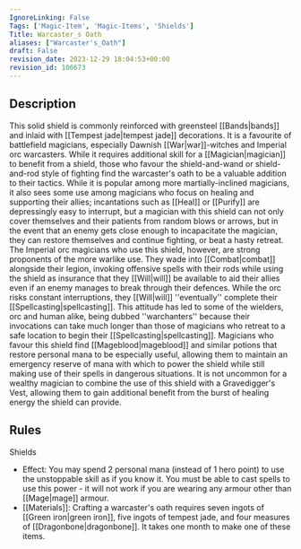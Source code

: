 ```yaml
---
IgnoreLinking: False
Tags: ['Magic-Item', 'Magic-Items', 'Shields']
Title: Warcaster_s Oath
aliases: ["Warcaster's_Oath"]
draft: False
revision_date: 2023-12-29 18:04:53+00:00
revision_id: 106673
---
```


## Description
This solid shield is commonly reinforced with greensteel [[Bands|bands]] and inlaid with [[Tempest jade|tempest jade]] decorations. It is a favourite of battlefield magicians, especially Dawnish [[War|war]]-witches and Imperial orc warcasters. While it requires additional skill for a [[Magician|magician]] to benefit from a shield, those who favour the shield-and-wand or shield-and-rod style of fighting find the warcaster's oath to be a valuable addition to their tactics. 
While it is popular among more martially-inclined magicians, it also sees some use among magicians who focus on healing and supporting their allies; incantations such as [[Heal]] or [[Purify]] are depressingly easy to interrupt, but a magician with this shield can not only cover themselves and their patients from random blows or arrows, but in the event that an enemy gets close enough to incapacitate the magician, they can restore themselves and continue fighting, or beat a hasty retreat. 
The Imperial orc magicians who use this shield, however, are strong proponents of the more warlike use. They wade into [[Combat|combat]] alongside their legion, invoking offensive spells with their rods while using the shield as insurance that they [[Will|will]] be available to aid their allies even if an enemy manages to break through their defences. While the orc risks constant interruptions, they [[Will|will]] ''eventually'' complete their [[Spellcasting|spellcasting]]. This attitude has led to some of the wielders, orc and human alike, being dubbed ''warchanters'' because their invocations can take much longer than those of magicians who retreat to a safe location to begin their [[Spellcasting|spellcasting]].
Magicians who favour this shield find [[Mageblood|mageblood]] and similar potions that restore personal mana to be especially useful, allowing them to maintain an emergency reserve of mana with which to power the shield while still making use of their spells in dangerous situations. It is not uncommon for a wealthy magician to combine the use of this shield with a Gravedigger's Vest, allowing them to gain additional benefit from the burst of healing energy the shield can provide.
## Rules
Shields
* Effect: You may spend 2 personal mana (instead of 1 hero point) to use the unstoppable skill as if you know it. You must be able to cast spells to use this power - it will not work if you are wearing any armour other than [[Mage|mage]] armour.
* [[Materials]]: Crafting a warcaster's oath requires seven ingots of [[Green iron|green iron]], five ingots of tempest jade, and four measures of [[Dragonbone|dragonbone]]. It takes one month to make one of these items.